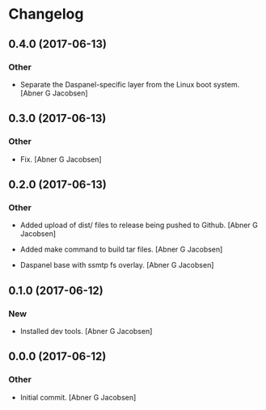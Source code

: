 # Changelog


## 0.4.0 (2017-06-13)

### Other

* Separate the Daspanel-specific layer from the Linux boot system. [Abner G Jacobsen]


## 0.3.0 (2017-06-13)

### Other

* Fix. [Abner G Jacobsen]


## 0.2.0 (2017-06-13)

### Other

* Added upload of dist/ files to release being pushed to Github. [Abner G Jacobsen]

* Added make command to build tar files. [Abner G Jacobsen]

* Daspanel base with ssmtp fs overlay. [Abner G Jacobsen]


## 0.1.0 (2017-06-12)

### New

* Installed dev tools. [Abner G Jacobsen]


## 0.0.0 (2017-06-12)

### Other

* Initial commit. [Abner G Jacobsen]


